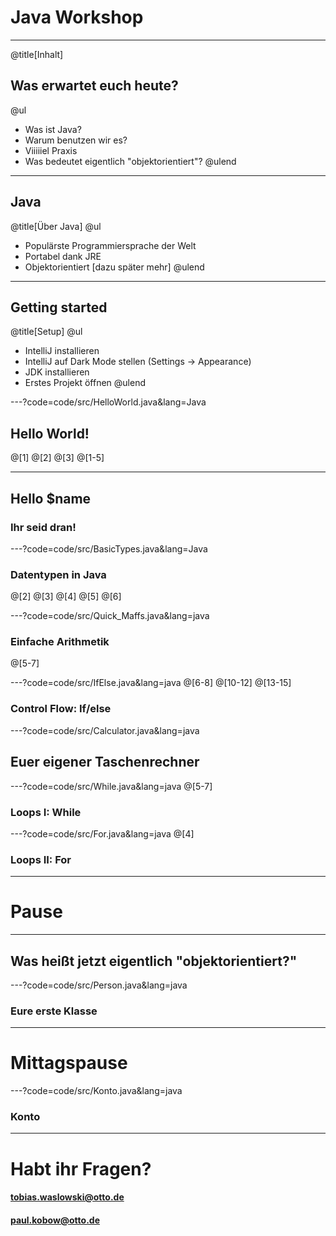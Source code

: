 # Java Workshop

---
@title[Inhalt]
## Was erwartet euch heute?

@ul
- Was ist Java?
- Warum benutzen wir es?
- Viiiiiel Praxis
- Was bedeutet eigentlich "objektorientiert"? 
@ulend

---
## Java
@title[Über Java]
@ul
- Populärste Programmiersprache der Welt
- Portabel dank JRE
- Objektorientiert [dazu später mehr]
@ulend

---
## Getting started
@title[Setup]
@ul
- IntelliJ installieren
- IntelliJ auf Dark Mode stellen (Settings -> Appearance)
- JDK installieren
- Erstes Projekt öffnen
@ulend

---?code=code/src/HelloWorld.java&lang=Java
## Hello World!
@[1]
@[2]
@[3]
@[1-5]

---
## Hello $name
### Ihr seid dran!

---?code=code/src/BasicTypes.java&lang=Java
### Datentypen in Java
@[2]
@[3]
@[4]
@[5]
@[6]

---?code=code/src/Quick_Maffs.java&lang=java
### Einfache Arithmetik
@[5-7]


---?code=code/src/IfElse.java&lang=java
@[6-8]
@[10-12]
@[13-15]
### Control Flow: If/else

---?code=code/src/Calculator.java&lang=java
## Euer eigener Taschenrechner

---?code=code/src/While.java&lang=java
@[5-7]
### Loops I: While

---?code=code/src/For.java&lang=java
@[4]
### Loops II: For

---
# Pause

---
## Was heißt jetzt eigentlich "objektorientiert?"

---?code=code/src/Person.java&lang=java
### Eure erste Klasse

---
# Mittagspause

---?code=code/src/Konto.java&lang=java
### Konto

---
# Habt ihr Fragen?
#### tobias.waslowski@otto.de
#### paul.kobow@otto.de